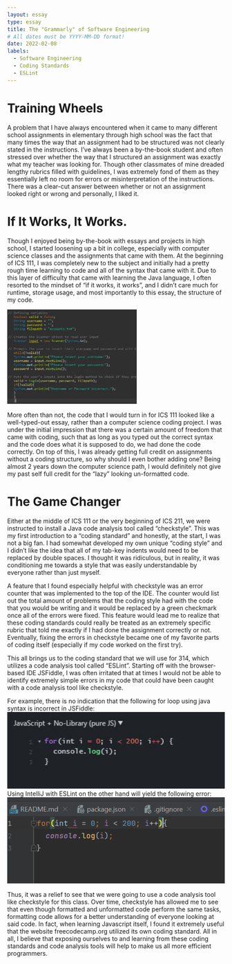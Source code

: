 ```yaml
---
layout: essay
type: essay
title: The "Grammarly" of Software Engineering
# All dates must be YYYY-MM-DD format!
date: 2022-02-08
labels:
  - Software Engineering
  - Coding Standards
  - ESLint
---
```




# Training Wheels

A problem that I have always encountered when it came to many different school assignments in elementary through high school was the fact that many times the way that an assignment had to be structured was not clearly stated in the instructions. I’ve always been a by-the-book student and often stressed over whether the way that I structured an assignment was exactly what my teacher was looking for. Though other classmates of mine dreaded lengthy rubrics filled with guidelines, I was extremely fond of them as they essentially left no room for errors or misinterpretation of the instructions. There was a clear-cut answer between whether or not an assignment looked right or wrong and personally, I liked it.

 
# If It Works, It Works.

Though I enjoyed being by-the-book with essays and projects in high school, I started loosening up a bit in college, especially with computer science classes and the assignments that came with them. At the beginning of ICS 111, I was completely new to the subject and initially had a pretty rough time learning to code and all of the syntax that came with it. Due to this layer of difficulty that came with learning the Java language, I often resorted to the mindset of “if it works, it works”, and I didn’t care much for runtime, storage usage, and most importantly to this essay, the structure of my code.

<img class="ui medium right floated image" src="../images/Spaghetti Code.jpg" width = "300">

More often than not, the code that I would turn in for ICS 111 looked like a well-typed-out essay, rather than a computer science coding project. I was under the initial impression that there was a certain amount of freedom that came with coding, such that as long as you typed out the correct syntax and the code does what it is supposed to do, we had done the code correctly. On top of this, I was already getting full credit on assignments without a coding structure, so why should I even bother adding one?  Being almost 2 years down the computer science path, I would definitely not give my past self full credit for the “lazy” looking un-formatted code.

# The Game Changer

Either at the middle of ICS 111 or the very beginning of ICS 211, we were instructed to install a Java code analysis tool called “checkstyle”. This was my first introduction to a “coding standard” and honestly, at the start, I was not a big fan. I had somewhat developed my own unique “coding style” and I didn’t like the idea that all of my tab-key indents would need to be replaced by double spaces. I thought it was ridiculous, but in reality, it was conditioning me towards a style that was easily understandable by everyone rather than just myself.

A feature that I found especially helpful with checkstyle was an error counter that was implemented to the top of the IDE. The counter would list out the total amount of problems that the coding style had with the code that you would be writing and it would be replaced by a green checkmark once all of the errors were fixed. This feature would lead me to realize that these coding standards could really be treated as an extremely specific rubric that told me exactly if I had done the assignment correctly or not. Eventually, fixing the errors in checkstyle became one of my favorite parts of coding itself (especially if my code worked on the first try).

This all brings us to the coding standard that we will use for 314, which utilizes a code analysis tool called “ESLint”. Starting off with the browser-based IDE JSFiddle, I was often irritated that at times I would not be able to identify extremely simple errors in my code that could have been caught with a code analysis tool like checkstyle. 

For example, there is no indication that the following for loop using java syntax is incorrect in JSFiddle: 
<img class="ui medium floated image" src="../images/JSFiddle.jpg" width = "600">
Using IntelliJ with ESLint on the other hand will yield the following error:
<img class="ui medium floated image" src="../images/SS.png" width = "600">

Thus, it was a relief to see that we were going to use a code analysis tool like checkstyle for this class. Over time, checkstyle has allowed me to see that even though formatted and unformatted code perform the same tasks, formatting code allows for a better understanding of everyone looking at said code. In fact, when learning Javascript itself, I found it extremely useful that the website freecodecamp.org utilized its own coding standard. All in all, I believe that exposing ourselves to and learning from these coding standards and code analysis tools will help to make us all more efficient programmers.

